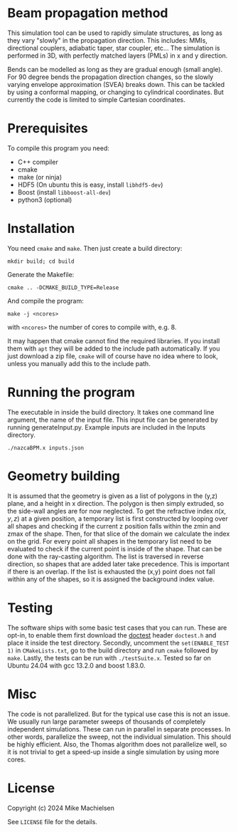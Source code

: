 # Beam propagation method
This simulation tool can be used to rapidly simulate structures, as long as they vary "slowly" in the propagation direction.
This includes: MMIs, directional couplers, adiabatic taper, star coupler, etc...
The simulation is performed in 3D, with perfectly matched layers (PMLs) in x and y direction.

Bends can be modelled as long as they are gradual enough (small angle). For 90 degree bends the propagation direction changes, so the slowly varying envelope approximation (SVEA) breaks down.
This can be tackled by using a conformal mapping, or changing to cylindrical coordinates. But currently the code is limited to simple Cartesian coordinates.

# Prerequisites

To compile this program you need:
* C++ compiler
* cmake
* make (or ninja)
* HDF5 (On ubuntu this is easy, install `libhdf5-dev`)
* Boost (install `libboost-all-dev`)
* python3 (optional)

# Installation

You need `cmake` and `make`. Then just create a build directory:

`mkdir build; cd build`

Generate the Makefile:

`cmake .. -DCMAKE_BUILD_TYPE=Release`

And compile the program:

`make -j <ncores>`

with `<ncores>` the number of cores to compile with, e.g. 8.

It may happen that cmake cannot find the required libraries. If you install them with `apt` they will be added to the include path automatically. 
If you just download a zip file, `cmake` will of course have no idea where to look, unless you manually add this to the include path. 

# Running the program
The executable in inside the build directory. It takes one command line argument, the name of the input file.
This input file can be generated by running generateInput.py. Example inputs are included in the Inputs directory.

`./nazcaBPM.x inputs.json`

# Geometry building

It is assumed that the geometry is given as a list of polygons in the (y,z) plane, and a height in x direction. The polygon is then simply extruded, so the side-wall angles are for now neglected.
To get the refractive index $n(x,y,z)$ at a given position, a temporary list is first constructed by looping over all shapes and checking if the current z position falls within the zmin and zmax of the shape.
Then, for that slice of the domain we calculate the index on the grid. For every point all shapes in the temporary list need to be evaluated to check if the current point is inside of the shape.
That can be done with the ray-casting algorithm. The list is traversed in reverse direction, so shapes that are added later take precedence.
This is important if there is an overlap. If the list is exhausted the (x,y) point does not fall within any of the shapes, so it is assigned the background index value.

# Testing

The software ships with some basic test cases that you can run. These are opt-in, to enable them first download the [doctest](https://github.com/doctest/doctest) header ``doctest.h`` and place it inside the test directory. Secondly, uncomment the `set(ENABLE_TEST 1)` in `CMakeLists.txt`, go to the build directory and run `cmake` followed by `make`. Lastly, the tests can be run with ``./testSuite.x``. Tested so far on Ubuntu 24.04 with gcc 13.2.0 and boost 1.83.0.

# Misc

The code is not parallelized. But for the typical use case this is not an issue. We usually run large parameter sweeps of thousands of completely independent simulations.
These can run in parallel in separate processes. In other words, parallelize the sweep, not the individual simulation.
This should be highly efficient. Also, the Thomas algorithm does not parallelize well, so it is not trivial to get a speed-up inside a single simulation by using more cores.


# License
Copyright (c) 2024 Mike Machielsen

See `LICENSE` file for the details.

